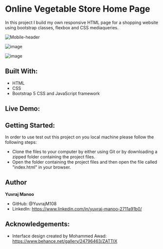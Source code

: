 # Online Vegetable Store Home Page

In this project I build my own responsive HTML page for a shopping website using bootstrap classes, flexbox and CSS mediaqueries.

![Mobile-header](https://user-images.githubusercontent.com/70488620/114597448-ca4f8500-9c5e-11eb-8062-2f7edda9d16a.PNG)

![image](https://user-images.githubusercontent.com/70488620/114597542-e5ba9000-9c5e-11eb-8d24-b24450ea0572.png)

![image](https://user-images.githubusercontent.com/70488620/114597637-008d0480-9c5f-11eb-828d-74da770b7e7f.png)

## Built With:
- HTML
- CSS
- Bootstrap 5 CSS and JavaScript framework

## Live Demo:

## Getting Started:

In order to use test out this project on you local machine please follow the following steps:

- Clone the files to your computer by either using Git or by downloading a zipped folder containing the project files.
- Open the folder containing the project files and then open the file called "index.html" in your browser.

## Author

**Yuvraj Manoo**
- GitHub: @YuvrajM108
- LinkedIn: https://www.linkedin.com/in/yuvraj-manoo-2711a91b0/

## Acknowledgements:

- Interface design created by Mohammed Awad: https://www.behance.net/gallery/24796463/ZATTIX 
